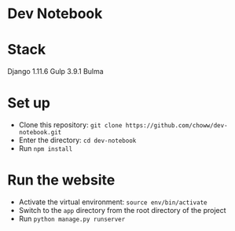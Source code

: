 Dev Notebook
============

# Stack
Django 1.11.6
Gulp 3.9.1
Bulma

# Set up
* Clone this repository: `git clone https://github.com/choww/dev-notebook.git`
* Enter the directory: `cd dev-notebook`
* Run `npm install`

# Run the website
* Activate the virtual environment: `source env/bin/activate`
* Switch to the `app` directory from the root directory of the project
* Run `python manage.py runserver`
